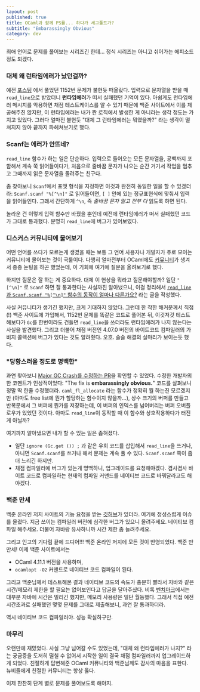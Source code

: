 ```yaml
---
layout: post
published: true
title: OCaml과 함께 PS를... 하다가 세그폴트가?
subtitle: "Embarassingly Obvious"
category: dev
---
```


 최애 언어로 문제를 풀어보는 시리즈긴 한데... 정식 시리즈는 아니고
 쉬어가는 에피소드 정도 되겠다.


### 대체 왜 런타임에러가 났던걸까?
 예전 [포스팅](https://sangwoo-joh.github.io/ocaml-ps-word-count) 에서
 풀었던 1152번 문제가 불현듯 떠올랐다. 입력으로 문자열을 받을 때
 `read_line`으로 받았더니 **런타임에러**가 떠서 실패했던 기억이
 있다. 아쉽게도 런타임에러 메시지를 악용하면 채점 테스트케이스를 알 수
 있기 때문에 백준 사이트에서 이를 제공해주진 않지만, 이 런타임에러는
 내가 짠 로직에서 발생한 게 아니라는 생각 정도는 가지고 있었다. 그러다
 얼마전 불현듯 "대체 그 런타임에러는 뭐였을까?" 라는 생각이 떨쳐지지
 않아 끝까지 파헤쳐보기로 했다.

### Scanf는 에러가 안뜨네?
 `read_line` 함수가 하는 일은 단순하다. 입력으로 들어오는 모든
 문자열을, 공백까지 포함해서 계속 쭉 읽어들이다가, 처음으로 줄바꿈
 문자가 나오는 순간 거기서 작업을 멈추고 그때까지 읽은 문자열을
 돌려주는 친구다.

 좀 찾아보니 `Scanf`에서 포맷 형식을 지정하면 이것과 완전히 동일한
 일을 할 수 있겠더라: `Scanf.scanf "%[^\n]"` 로 읽어들이면, `[ ]` 안에
 있는 정규표현식에 맞춰서 입력을 읽어들인다. 그래서 간단하게 `^\n`, 즉
 *줄바꿈 문자 말고 전부 다* 읽도록 하면 된다.

 놀라운 건 이렇게 입력 함수만 바꿨을 뿐인데 예전에 런타임에러가 떠서
 실패했던 코드가 그대로 통과했다. 분명히 `read_line`에 버그가
 있어보였다.

### 디스커스 커뮤니티에 물어보기
 어떤 언어를 쓰다가 모르는게 생겼을 때는 보통 그 언어 사용자나
 개발자가 주로 모이는 커뮤니티에 물어보는 것이 국룰이다. 다행히
 얼마전부터 OCaml에도 [커뮤니티](https://discuss.ocaml.org)가 생겨서
 종종 눈팅을 하곤 했었는데, 이 기회에 여기에 질문을 올려보기로 했다.

 하지만 질문은 잘 하는 게 중요하다. 대체 이 현상을 뭐라고
 질문해야할까? 일단 `"[^\n]"` 로 `Scanf` 하면 잘 통과한다는 사실까진
 알아냈으니, 이걸 정리해서 [`read_line` 과 `Scanf.scanf "%[^\n]"`
 함수의 동작이 얼마나
 다른가요?](https://discuss.ocaml.org/t/how-different-is-the-behaviour-of-read-line-and-scanf-scanf-n/6564)
 라는 글을 작성했다.

 사실 커뮤니티가 생기긴 했지만, 크게 기대하지 않았다. 그런데 한 착한
 해커분께서 직접(!) 백준 사이트에 가입해서, 1152번 문제를 똑같은
 코드로 풀어본 뒤, 이것저것 테스트해보다가 `Gc`를 한번이라도 건들면
 `read_line`을 쓰더라도 런타임에러가 나지 않는다는 사실을
 발견했다. 그리고 더불어 채점 버전인 4.07.0 버전의 바이트코드
 컴파일러의 가비지 콜렉션에 버그가 있다는 것도 알려줬다. 오호. 슬슬
 해결의 실마리가 보이는듯 했다.

### "당황스러울 정도로 명백한"

 과연 찾아보니 [Major GC Crash를 수정하는
 PR](https://github.com/ocaml/ocaml/pull/1896)을 확인할 수
 있었다. 수정한 개발자의 한 코멘트가 인상적이었다: "The fix is
 **embarassingly obvious.**" 코드를 살펴보니 정말 딱 한줄
 수정했더라. `caml_fl_allocate` 라는 함수가 정확히 뭘 하는진
 모르겠지만 (아마도 free list에 뭔가 할당하는 함수이지 않을까...),
 상수 크기의 버퍼를 만들고 반복문에서 그 버퍼에 뭔가를 저장하는데, 이
 버퍼의 인덱스를 넘어버리는 버퍼 오버플로우가 있었던 것이다. 아마도
 `read_line`이 동작할 때 이 함수와 상호작용하다가 터진 게 아닐까?

 여기까지 알아냈으면 내가 할 수 있는 일은 좁혀졌다.
  - 일단 `ignore (Gc.get ()) ;` 과 같은 우회 코드를 삽입해서
    `read_line`을 쓰거나, 아니면 `Scanf.scanf`를 쓰거나 해서 문제는
    계속 풀 수 있다. `Scanf.scanf` 쪽이 좀 더 느리긴 하지만.
  - 채점 컴파일러에 버그가 있는게 명백하니, 업그레이드를
    요청해야겠다. 겸사겸사 바이트 코드로 컴파일하는 현재의 컴파일
    커맨드를 네이티브 코드로 바꿔달라고도 해야겠다.

### 백준 만세
 백준 온라인 저지 사이트의 기능 요청을 받는
 [깃허브](https://github.com/startlink/boj-feature-request)가
 있더라. 여기에 정성스럽게 이슈를 올렸다. 지금 쓰이는 컴파일러 버전에
 심각한 버그가 있으니 올려주세요. 네이티브 컴파일 해주세요. 더불어
 자바랑 유사하니까 시간 제한 좀 늘려주세요.

 그리고 인고의 기다림 끝에 드디어!!! 백준 온라인 저지에 모든 것이
 반영되었다. 백준 만만세! 이제 백준 사이트에서는
  - OCaml 4.11.1 버전을 사용하며,
  - `ocamlopt -O2` 커맨드로  네이티브 코드 컴파일이 된다.

 그리고 백준님께서 테스트해본 결과 네이티브 코드의 속도가 충분히
 빨라서 자바와 같은 시간/메모리 제한을 할 필요는 없어보인다고 답글을
 달아주셨다. 비록
 [벤치마크](https://benchmarksgame-team.pages.debian.net/benchmarksgame/fastest/ocaml-java.html)에서는
 대부분 자바에 시간은 밀리긴 했지만, 메모리 사용량은 일단
 월등했다. 그래서 직접 예전 시간초과로 실패했던 몇몇 문제를 그대로
 제출해보니, 과연 잘 통과하더라.

 역시 네이티브 코드 컴파일러야. 성능 확실하구만.

### 마무리
 오랜만에 재밌었다. 사실 그냥 넘어갈 수도 있었는데, "대체 왜
 런타임에러가 나지?" 라는 궁금증을 도저히 떨칠 수 없어서 시작한 일이
 결국 채점 컴파일러까지 업그레이드하게 되었다.  친절하게 답변해준
 OCaml 커뮤니티와 백준님께도 감사의 마음을 표한다. 뉴비들에게 친절한
 커뮤니티는 항상 옳다.

 이제 찬찬히 단계 별로 문제를 풀어보도록 해야지.
